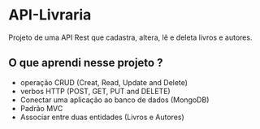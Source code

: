 # API-Livraria
Projeto de uma API Rest que cadastra, altera, lê e deleta livros e autores.

## O que aprendi nesse projeto ?
- operação CRUD (Creat, Read, Update and Delete)
- verbos HTTP (POST, GET, PUT and DELETE)
- Conectar uma aplicação ao banco de dados (MongoDB)
- Padrão MVC 
- Associar entre duas entidades (Livros e Autores)
